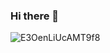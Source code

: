 ### Hi there 👋

![E3OenLiUcAMT9f8](https://github.com/ixth-ind/ixth-ind/assets/129837899/13bd827b-aedb-4195-b162-8c8a3109522e)
